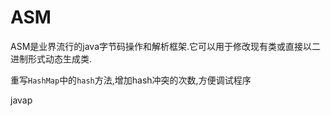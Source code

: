#  ASM

ASM是业界流行的java字节码操作和解析框架.它可以用于修改现有类或直接以二进制形式动态生成类.



重写`HashMap`中的`hash`方法,增加hash冲突的次数,方便调试程序


javap 